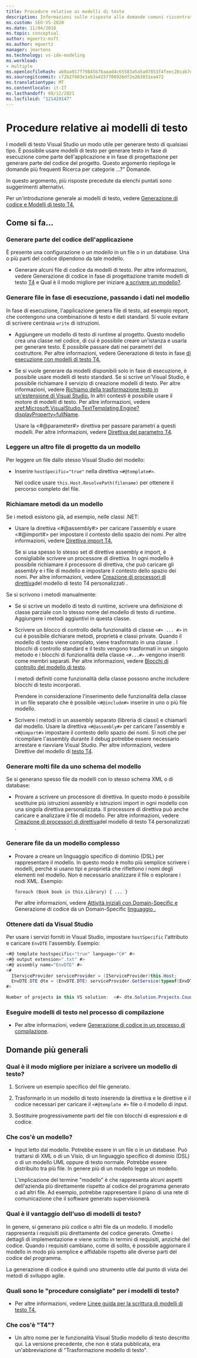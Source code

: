 ```yaml
---
title: Procedure relative ai modelli di testo
description: Informazioni sulle risposte alle domande comuni riscontrate quando si usano modelli di testo per generare testo.
ms.custom: SEO-VS-2020
ms.date: 11/04/2016
ms.topic: conceptual
author: mgoertz-msft
ms.author: mgoertz
manager: jmartens
ms.technology: vs-ide-modeling
ms.workload:
- multiple
ms.openlocfilehash: ab0aa917f79845b7baaad4c65583a5a5a07853f4feec28cab7de9646751aaf3b
ms.sourcegitcommit: c72b2f603e1eb3a4157f00926df2e263831ea472
ms.translationtype: MT
ms.contentlocale: it-IT
ms.lasthandoff: 08/12/2021
ms.locfileid: "121429147"
---
```

# <a name="how-to--with-text-templates"></a>Procedure relative ai modelli di testo
I modelli di testo Visual Studio un modo utile per generare testo di qualsiasi tipo. È possibile usare modelli di testo per generare testo in fase di esecuzione come parte dell'applicazione e in fase di progettazione per generare parte del codice del progetto. Questo argomento riepiloga le domande più frequenti Ricerca per categorie ...?" Domande.

 In questo argomento, più risposte precedute da elenchi puntati sono suggerimenti alternativi.

 Per un'introduzione generale ai modelli di testo, vedere [Generazione di codice e Modelli di testo T4.](../modeling/code-generation-and-t4-text-templates.md)

## <a name="how-to-"></a>Come si fa...

### <a name="generate-part-of-my-application-code"></a>Generare parte del codice dell'applicazione
 È presente una configurazione o *un modello* in un file o in un database. Una o più parti del codice dipendono da tale modello.

- Generare alcuni file di codice da modelli di testo. Per altre informazioni, vedere Generazione di codice in fase di progettazione tramite modelli di testo [T4](../modeling/design-time-code-generation-by-using-t4-text-templates.md) e Qual è il modo migliore per iniziare [a scrivere un modello?](#starting).

### <a name="generate-files-at-run-time-passing-data-into-the-template"></a>Generare file in fase di esecuzione, passando i dati nel modello
 In fase di esecuzione, l'applicazione genera file di testo, ad esempio report, che contengono una combinazione di testo e dati standard. Si vuole evitare di scrivere centinaia `write` di istruzioni.

- Aggiungere un modello di testo di runtime al progetto. Questo modello crea una classe nel codice, di cui è possibile creare un'istanza e usarla per generare testo. È possibile passare dati nei parametri del costruttore. Per altre informazioni, vedere Generazione di testo in fase [di esecuzione con modelli di testo T4.](../modeling/run-time-text-generation-with-t4-text-templates.md)

- Se si vuole generare da modelli disponibili solo in fase di esecuzione, è possibile usare modelli di testo standard. Se si scrive un'Visual Studio, è possibile richiamare il servizio di creazione modelli di testo. Per altre informazioni, vedere [Richiamo della trasformazione testo in un'estensione di Visual Studio.](../modeling/invoking-text-transformation-in-a-vs-extension.md) In altri contesti è possibile usare il motore di modelli di testo. Per altre informazioni, vedere <xref:Microsoft.VisualStudio.TextTemplating.Engine?displayProperty=fullName>.

     Usare la \<#@parameter#> direttiva per passare parametri a questi modelli. Per altre informazioni, vedere [Direttiva del parametro T4](../modeling/t4-parameter-directive.md).

### <a name="read-another-project-file-from-a-template"></a>Leggere un altro file di progetto da un modello
 Per leggere un file dallo stesso Visual Studio del modello:

- Inserire `hostSpecific="true"` nella direttiva `<#@template#>`.

     Nel codice usare `this.Host.ResolvePath(filename)` per ottenere il percorso completo del file.

### <a name="invoke-methods-from-a-template"></a>Richiamare metodi da un modello

Se i metodi esistono già, ad esempio, nelle classi .NET:

- Usare la direttiva \<#@assembly#> per caricare l'assembly e usare \<#@import#> per impostare il contesto dello spazio dei nomi. Per altre informazioni, vedere [Direttiva import T4.](../modeling/t4-import-directive.md)

   Se si usa spesso lo stesso set di direttive assembly e import, è consigliabile scrivere un processore di direttiva. In ogni modello è possibile richiamare il processore di direttiva, che può caricare gli assembly e i file di modello e impostare il contesto dello spazio dei nomi. Per altre informazioni, vedere [Creazione di processori di direttiva](../modeling/creating-custom-t4-text-template-directive-processors.md)del modello di testo T4 personalizzati .

Se si scrivono i metodi manualmente:

- Se si scrive un modello di testo di runtime, scrivere una definizione di classe parziale con lo stesso nome del modello di testo di runtime. Aggiungere i metodi aggiuntivi in questa classe.

- Scrivere un blocco di controllo della funzionalità di classe `<#+ ... #>` in cui è possibile dichiarare metodi, proprietà e classi private. Quando il modello di testo viene compilato, viene trasformato in una classe . I blocchi di controllo standard e il testo vengono trasformati in un singolo metodo e i blocchi di funzionalità della classe `<#...#>` vengono inseriti come membri separati. Per altre informazioni, vedere [Blocchi di controllo del modello di testo](../modeling/text-template-control-blocks.md).

   I metodi definiti come funzionalità della classe possono anche includere blocchi di testo incorporati.

   Prendere in considerazione l'inserimento delle funzionalità della classe in un file separato che è possibile `<#@include#>` inserire in uno o più file modello.

- Scrivere i metodi in un assembly separato (libreria di classi) e chiamarli dal modello. Usare la direttiva `<#@assembly#>` per caricare l'assembly e `<#@import#>` impostare il contesto dello spazio dei nomi. Si noti che per ricompilare l'assembly durante il debug potrebbe essere necessario arrestare e riavviare Visual Studio. Per altre informazioni, vedere Direttive del modello di [testo T4](../modeling/t4-text-template-directives.md).

### <a name="generate-many-files-from-one-model-schema"></a>Generare molti file da uno schema del modello
 Se si generano spesso file da modelli con lo stesso schema XML o di database:

- Provare a scrivere un processore di direttiva. In questo modo è possibile sostituire più istruzioni assembly e istruzioni import in ogni modello con una singola direttiva personalizzata. Il processore di direttiva può anche caricare e analizzare il file di modello. Per altre informazioni, vedere [Creazione di processori di direttiva](../modeling/creating-custom-t4-text-template-directive-processors.md)del modello di testo T4 personalizzati .

### <a name="generate-files-from-a-complex-model"></a>Generare file da un modello complesso

- Provare a creare un linguaggio specifico di dominio (DSL) per rappresentare il modello. In questo modo è molto più semplice scrivere i modelli, perché si usano tipi e proprietà che riflettono i nomi degli elementi nel modello. Non è necessario analizzare il file o esplorare i nodi XML. Esempio:

     `foreach (Book book in this.Library) { ... }`

     Per altre informazioni, vedere [Attività iniziali con Domain-Specific e](../modeling/getting-started-with-domain-specific-languages.md) Generazione di codice da un Domain-Specific [linguaggio .](../modeling/generating-code-from-a-domain-specific-language.md)

### <a name="get-data-from-visual-studio"></a>Ottenere dati da Visual Studio
 Per usare i servizi forniti in Visual Studio, impostare `hostSpecific` l'attributo e caricare `EnvDTE` l'assembly. Esempio:

```csharp
<#@ template hostspecific="true" language="C#" #>
<#@ output extension=".txt" #>
<#@ assembly name="EnvDTE" #>
<#
  IServiceProvider serviceProvider = (IServiceProvider)this.Host;
  EnvDTE.DTE dte = (EnvDTE.DTE) serviceProvider.GetService(typeof(EnvDTE.DTE));
#>

Number of projects in this VS solution:  <#= dte.Solution.Projects.Count #>
```

### <a name="execute-text-templates-in-the-build-process"></a>Eseguire modelli di testo nel processo di compilazione

- Per altre informazioni, vedere [Generazione di codice in un processo di compilazione](../modeling/code-generation-in-a-build-process.md).

## <a name="more-general-questions"></a>Domande più generali

### <a name="what-is-the-best-way-to-start-writing-a-text-template"></a><a name="starting"></a> Qual è il modo migliore per iniziare a scrivere un modello di testo?

1. Scrivere un esempio specifico del file generato.

2. Trasformarlo in un modello di testo inserendo la direttiva e le direttive e il codice necessari per caricare il `<#@template #>` file o il modello di input.

3. Sostituire progressivamente parti del file con blocchi di espressioni e di codice.

### <a name="what-is-a-model"></a>Che cos'è un modello?

- Input letto dal modello. Potrebbe essere in un file o in un database. Può trattarsi di XML o di un Visio, di un linguaggio specifico di dominio (DSL) o di un modello UML oppure di testo normale. Potrebbe essere distribuito tra più file. In genere più di un modello legge un modello.

     L'implicazione del termine "modello" è che rappresenta alcuni aspetti dell'azienda più direttamente rispetto al codice del programma generato o ad altri file. Ad esempio, potrebbe rappresentare il piano di una rete di comunicazione che il software generato supervisionerà.

### <a name="what-is-the-benefit-of-using-text-templates"></a>Qual è il vantaggio dell'uso di modelli di testo?
 In genere, si generano più codice o altri file da un modello. Il modello rappresenta i requisiti più direttamente del codice generato. Omette i dettagli di implementazione e viene scritto in termini di requisiti, anziché del codice. Quando i requisiti cambiano, come di solito, è possibile aggiornare il modello in modo più semplice e affidabile rispetto alle diverse parti del codice del programma.

 La generazione di codice è quindi uno strumento utile dal punto di vista dei metodi di sviluppo agile.

### <a name="what-best-practices-are-there-for-text-templates"></a>Quali sono le "procedure consigliate" per i modelli di testo?

- Per altre informazioni, vedere [Linee guida per la scrittura di modelli di testo T4.](../modeling/guidelines-for-writing-t4-text-templates.md)

### <a name="what-is-t4"></a>Che cos'è "T4"?

- Un altro nome per le funzionalità Visual Studio modello di testo descritto qui. La versione precedente, che non è stata pubblicata, era un'abbreviazione di "Trasformazione modello di testo".
